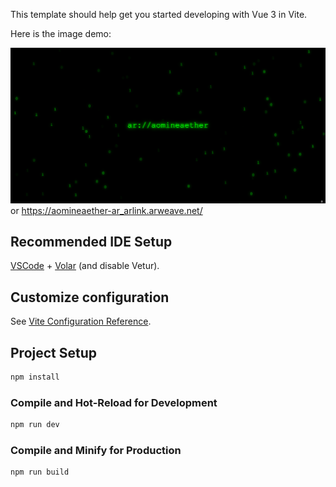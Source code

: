 
This template should help get you started developing with Vue 3 in Vite.

Here is the image demo:

![Demo Image](demo.png)
or
https://aomineaether-ar_arlink.arweave.net/

## Recommended IDE Setup

[VSCode](https://code.visualstudio.com/) + [Volar](https://marketplace.visualstudio.com/items?itemName=Vue.volar) (and disable Vetur).

## Customize configuration

See [Vite Configuration Reference](https://vite.dev/config/).

## Project Setup

```sh
npm install
```

### Compile and Hot-Reload for Development

```sh
npm run dev
```

### Compile and Minify for Production

```sh
npm run build
```
